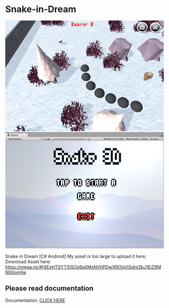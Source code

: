 # Snake-in-Dream
<img src="https://github.com/S3lfie1/Snake-in-Dream/blob/master/other/1.jpg"/>
<img src="https://github.com/S3lfie1/Snake-in-Dream/blob/master/other/2.jpg"/>

Snake in Dream [C# Android]
My asset is too large to upload it here. 
Download Asset here:
https://mega.nz/#!4ExHTSYT!D5Oz6a0MsNVhPDwXROVp1Sdnt2bJ1EiZ9MNXjIomjIw

<h2>Please read documentation</h2>

Documentation:
<a href="https://github.com/S3lfie1/Snake-in-Dream/blob/master/snakeindream.pdf">CLICK HERE</a>
